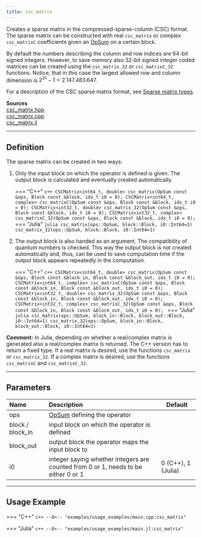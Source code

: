 ```yaml
---
title: csc_matrix
---
```


Creates a sparse matrix in the compressed-sparse-column (CSC) format. The sparse matrix can be constructed with real `csc_matrix` or complex `csc_matrixC` coefficients given an [OpSum](../../operators/opsum.md) on a certain block. 

By default the numbers describing the column and row indices are 64-bit signed integers. However, to save memory also 32-bit signed integer coded matrices can be created using the `csc_matrix_32` or `csc_matrixC_32` functions. Notice, that in this case the largest allowed row and column dimension is $2^{31} - 1= 2.147.483.647$.

For a description of the CSC sparse matrix format, see [Sparse matrix types](sparse_matrix_types.jl).

**Sources**<br>
[csc_matrix.hpp](https://github.com/awietek/xdiag/blob/main/xdiag/algebra/sparse/csc_matrix.hpp)<br>
[csc_matrix.cpp](https://github.com/awietek/xdiag/blob/main/xdiag/algebra/sparse/csc_matrix.cpp)<br>
[csc_matrix.jl](https://github.com/awietek/XDiag.jl/blob/main/src/algebra/sparse/csc_matrix.jl)

---

## Definition

The sparse matrix can be created in two ways:

1. Only the input block on which the operator is defined is given. The output block is calculated and eventually created automatically.

	=== "C++"
		```c++
		CSCMatrix<int64_t, double> csc_matrix(OpSum const &ops, Block const &block, idx_t i0 = 0);
		CSCMatrix<int64_t, complex> csc_matrixC(OpSum const &ops, Block const &block, idx_t i0 = 0);
		CSCMatrix<int32_t, double> csc_matrix_32(OpSum const &ops, Block const &block, idx_t i0 = 0);
		CSCMatrix<int32_t, complex> csc_matrixC_32(OpSum const &ops, Block const &block, idx_t i0 = 0);
		```
	=== "Julia"
		```julia
		csc_matrix(ops::OpSum, block::Block, i0::Int64=1)
		csc_matrix_32(ops::OpSum, block::Block, i0::Int64=1)
		```
		
2. The output block is also handed as an argument. The compatibility of quantum numbers is checked. This way the output block is not created automatically and, thus, can be used to save computation time if the output block appears repeatedly in the computation.

	=== "C++"
		```c++
		CSCMatrix<int64_t, double> csc_matrix(OpSum const &ops, Block const &block_in, Block const &block_out, idx_t i0 = 0);
		CSCMatrix<int64_t, complex> csc_matrixC(OpSum const &ops, Block const &block_in, Block const &block_out, idx_t i0 = 0);
		CSCMatrix<int32_t, double> csc_matrix_32(OpSum const &ops, Block const &block_in, Block const &block_out, idx_t i0 = 0);
		CSCMatrix<int32_t, complex> csc_matrixC_32(OpSum const &ops, Block const &block_in, Block const &block_out, idx_t i0 = 0);
		```
	=== "Julia"
		```julia
		csc_matrix(ops::OpSum, block_in::Block, block_out::Block, i0::Int64=1)
		csc_matrix_32(ops::OpSum, block_in::Block, block_out::Block, i0::Int64=1)
		```
		
**Comment:** In Julia, depending on whether a real/complex matrix is generated also a real/complex matrix is returned. The C++ version has to return a fixed type. If a real matrix is desired, use the functions `csc_matrix` or `csc_matrix_32`. If a complex matrix is desired, use the functions `csc_matrixC` and `csc_matrixC_32`.

---

## Parameters

| Name             | Description                                                                        | Default            |
|:-----------------|:-----------------------------------------------------------------------------------|--------------------|
| ops              | [OpSum](../../operators/opsum.md) defining the operator                            |                    |
| block / block_in | input block on which the operator is defined                                       |                    |
| block_out        | output block the operator maps the input block to                                  |                    |
| i0               | integer saying whether integers are counted from 0 or 1, needs to be either 0 or 1 | 0 (C++), 1 (Julia) |

---

## Usage Example

=== "C++"
	```c++
	--8<-- "examples/usage_examples/main.cpp:csc_matrix"
	```

=== "Julia"
	```c++
	--8<-- "examples/usage_examples/main.jl:csc_matrix"
	```
